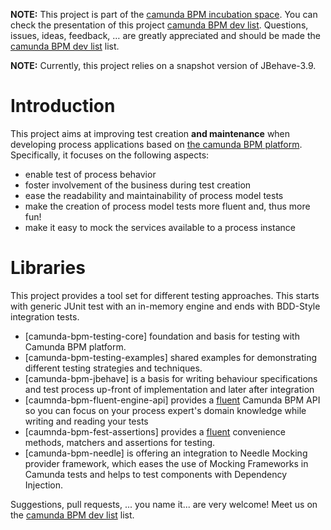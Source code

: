 **NOTE:** This project is part of the [camunda BPM incubation space](https://github.com/camunda/camunda-bpm-testing). 
You can check the presentation of this project [camunda BPM dev list](https://groups.google.com/forum/#!msg/camunda-bpm-dev/m8VDRnZe55A/YsZ2QwnFOPcJ). 
Questions, issues, ideas, feedback, … are greatly appreciated and should be made the [camunda BPM dev list](https://groups.google.com/forum/?fromgroups#!forum/camunda-bpm-dev) list.

**NOTE:** Currently, this project relies on a snapshot version of JBehave-3.9. 

# Introduction

This project aims at improving test creation **and maintenance** when developing process applications based on [the camunda BPM platform](http://camunda.org). 
Specifically, it focuses on the following aspects:

* enable test of process behavior
* foster involvement of the business during test creation
* ease the readability and maintainability of process model tests
* make the creation of process model tests more fluent and, thus more fun!
* make it easy to mock the services available to a process instance

# Libraries

This project provides a tool set for different testing approaches. This starts with generic JUnit test with an in-memory engine and ends with BDD-Style integration tests. 

* [camunda-bpm-testing-core] foundation and basis for testing with Camunda BPM platform.
* [camunda-bpm-testing-examples] shared examples for demonstrating different testing strategies and techniques.
* [camunda-bpm-jbehave] is a basis for writing behaviour specifications and test process up-front of implementation and later after integration 
* [caumnda-bpm-fluent-engine-api] provides a [fluent](http://www.martinfowler.com/bliki/FluentInterface.html) Camunda BPM API so you can focus on your process expert's domain knowledge while writing and reading your tests
* [caumnda-bpm-fest-assertions] provides a [fluent](http://www.martinfowler.com/bliki/FluentInterface.html) convenience methods, matchers and assertions for testing.
* [camunda-bpm-needle] is offering an integration to Needle Mocking provider framework, which eases the use of Mocking Frameworks in Camunda tests and helps to test components with Dependency Injection.

Suggestions, pull requests, ... you name it... are very welcome! Meet us on the [camunda BPM dev list](https://groups.google.com/forum/?fromgroups#!forum/camunda-bpm-dev) list.

